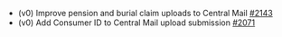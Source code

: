 * (v0) Improve pension and burial claim uploads to Central Mail [#2143](https://github.com/department-of-veterans-affairs/vets-api/pull/2143)
* (v0) Add Consumer ID to Central Mail upload submission [#2071](https://github.com/department-of-veterans-affairs/vets-api/pull/2071)
